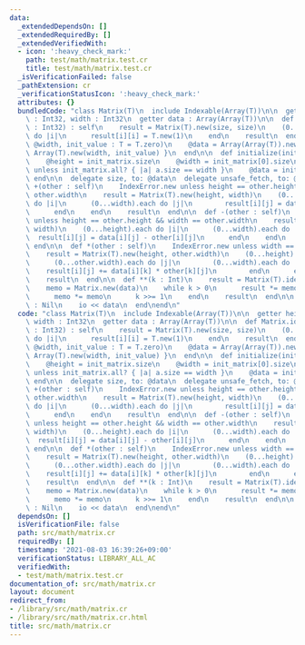 ```yaml
---
data:
  _extendedDependsOn: []
  _extendedRequiredBy: []
  _extendedVerifiedWith:
  - icon: ':heavy_check_mark:'
    path: test/math/matrix.test.cr
    title: test/math/matrix.test.cr
  _isVerificationFailed: false
  _pathExtension: cr
  _verificationStatusIcon: ':heavy_check_mark:'
  attributes: {}
  bundledCode: "class Matrix(T)\n  include Indexable(Array(T))\n\n  getter height\
    \ : Int32, width : Int32\n  getter data : Array(Array(T))\n\n  def Matrix.identity(size\
    \ : Int32) : self\n    result = Matrix(T).new(size, size)\n    (0...size).each\
    \ do |i|\n      result[i][i] = T.new(1)\n    end\n    result\n  end\n\n  def initialize(@height,\
    \ @width, init_value : T = T.zero)\n    @data = Array(Array(T)).new(height) {\
    \ Array(T).new(width, init_value) }\n  end\n\n  def initialize(init_matrix : Array(Array(T)))\n\
    \    @height = init_matrix.size\n    @width = init_matrix[0].size\n    raise ArgumentError.new\
    \ unless init_matrix.all? { |a| a.size == width }\n    @data = init_matrix\n \
    \ end\n\n  delegate size, to: @data\n  delegate unsafe_fetch, to: @data\n\n  def\
    \ +(other : self)\n    IndexError.new unless height == other.height && width ==\
    \ other.width\n    result = Matrix(T).new(height, width)\n    (0...height).each\
    \ do |i|\n      (0...width).each do |j|\n        result[i][j] = data[i][j] + other[i][j]\n\
    \      end\n    end\n    result\n  end\n\n  def -(other : self)\n    IndexError.new\
    \ unless height == other.height && width == other.width\n    result = Matrix(T).new(height,\
    \ width)\n    (0...height).each do |i|\n      (0...width).each do |j|\n      \
    \  result[i][j] = data[i][j] - other[i][j]\n      end\n    end\n    result\n \
    \ end\n\n  def *(other : self)\n    IndexError.new unless width == other.height\n\
    \    result = Matrix(T).new(height, other.width)\n    (0...height).each do |i|\n\
    \      (0...other.width).each do |j|\n        (0...width).each do |k|\n      \
    \    result[i][j] += data[i][k] * other[k][j]\n        end\n      end\n    end\n\
    \    result\n  end\n\n  def **(k : Int)\n    result = Matrix(T).identity(height)\n\
    \    memo = Matrix.new(data)\n    while k > 0\n      result *= memo if k.odd?\n\
    \      memo *= memo\n      k >>= 1\n    end\n    result\n  end\n\n  def to_s(io)\
    \ : Nil\n    io << data\n  end\nend\n"
  code: "class Matrix(T)\n  include Indexable(Array(T))\n\n  getter height : Int32,\
    \ width : Int32\n  getter data : Array(Array(T))\n\n  def Matrix.identity(size\
    \ : Int32) : self\n    result = Matrix(T).new(size, size)\n    (0...size).each\
    \ do |i|\n      result[i][i] = T.new(1)\n    end\n    result\n  end\n\n  def initialize(@height,\
    \ @width, init_value : T = T.zero)\n    @data = Array(Array(T)).new(height) {\
    \ Array(T).new(width, init_value) }\n  end\n\n  def initialize(init_matrix : Array(Array(T)))\n\
    \    @height = init_matrix.size\n    @width = init_matrix[0].size\n    raise ArgumentError.new\
    \ unless init_matrix.all? { |a| a.size == width }\n    @data = init_matrix\n \
    \ end\n\n  delegate size, to: @data\n  delegate unsafe_fetch, to: @data\n\n  def\
    \ +(other : self)\n    IndexError.new unless height == other.height && width ==\
    \ other.width\n    result = Matrix(T).new(height, width)\n    (0...height).each\
    \ do |i|\n      (0...width).each do |j|\n        result[i][j] = data[i][j] + other[i][j]\n\
    \      end\n    end\n    result\n  end\n\n  def -(other : self)\n    IndexError.new\
    \ unless height == other.height && width == other.width\n    result = Matrix(T).new(height,\
    \ width)\n    (0...height).each do |i|\n      (0...width).each do |j|\n      \
    \  result[i][j] = data[i][j] - other[i][j]\n      end\n    end\n    result\n \
    \ end\n\n  def *(other : self)\n    IndexError.new unless width == other.height\n\
    \    result = Matrix(T).new(height, other.width)\n    (0...height).each do |i|\n\
    \      (0...other.width).each do |j|\n        (0...width).each do |k|\n      \
    \    result[i][j] += data[i][k] * other[k][j]\n        end\n      end\n    end\n\
    \    result\n  end\n\n  def **(k : Int)\n    result = Matrix(T).identity(height)\n\
    \    memo = Matrix.new(data)\n    while k > 0\n      result *= memo if k.odd?\n\
    \      memo *= memo\n      k >>= 1\n    end\n    result\n  end\n\n  def to_s(io)\
    \ : Nil\n    io << data\n  end\nend\n"
  dependsOn: []
  isVerificationFile: false
  path: src/math/matrix.cr
  requiredBy: []
  timestamp: '2021-08-03 16:39:26+09:00'
  verificationStatus: LIBRARY_ALL_AC
  verifiedWith:
  - test/math/matrix.test.cr
documentation_of: src/math/matrix.cr
layout: document
redirect_from:
- /library/src/math/matrix.cr
- /library/src/math/matrix.cr.html
title: src/math/matrix.cr
---
```

